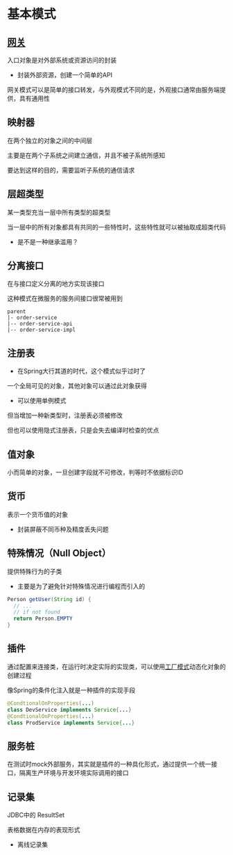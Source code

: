 # 基本模式

## [网关](/软件工程/架构/系统设计/网关.md)

入口对象是对外部系统或资源访问的封装

- 封装外部资源，创建一个简单的API

网关模式可以是简单的接口转发，与外观模式不同的是，外观接口通常由服务端提供，具有通用性

## 映射器

在两个独立的对象之间的中间层

主要是在两个子系统之间建立通信，并且不被子系统所感知

要达到这样的目的，需要监听子系统的通信请求

## 层超类型

某一类型充当一层中所有类型的超类型

当一层中的所有对象都具有共同的一些特性时，这些特性就可以被抽取成超类代码

- 是不是一种继承滥用？

## 分离接口

在与接口定义分离的地方实现该接口

这种模式在微服务的服务间接口很常被用到

```
parent
|- order-service
|-- order-service-api
|-- order-service-impl
```

## 注册表

- 在Spring大行其道的时代，这个模式似乎过时了

一个全局可见的对象，其他对象可以通过此对象获得

- 可以使用单例模式

但当增加一种新类型时，注册表必须被修改

但也可以使用隐式注册表，只是会失去编译时检查的优点

## 值对象

小而简单的对象，一旦创建字段就不可修改，判等时不依据标识ID

## 货币

表示一个货币值的对象

- 封装屏蔽不同币种及精度丢失问题

## 特殊情况（Null Object）

提供特殊行为的子类

- 主要是为了避免针对特殊情况进行编程而引入的

```java
Person getUser(String id) {
  // ...
  // if not found
  return Person.EMPTY
}
```

## 插件

通过配置来连接类，在运行时决定实际的实现类，可以使用[工厂模式](/软件工程/设计模式/创建型模式.md#工厂模式)动态化对象的创建过程

像Spring的条件化注入就是一种插件的实现手段

```java
@CondtionalOnProperties(...)
class DevService implements Service{...}
@CondtionalOnProperties(...)
class ProdService implements Service{...}
```

## 服务桩

在测试时mock外部服务，其实就是插件的一种具化形式，通过提供一个统一接口，隔离生产环境与开发环境实际调用的接口

## 记录集

JDBC中的 ResultSet

表格数据在内存的表现形式

- 离线记录集
